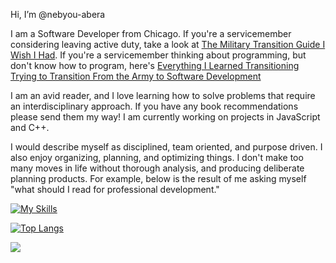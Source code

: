 Hi, I’m @nebyou-abera

I am a Software Developer from Chicago. If you're a servicemember considering leaving active duty, take a look at [The Military Transition Guide I Wish I Had](https://www.sutori.com/en/story/the-military-transition-guide-i-wish-i-had--neKEiwGvCVS7veAei58G9TUT). If you're a servicemember thinking about programming, but don't know how to program, here's [Everything I Learned Transitioning Trying to Transition From the Army to Software Development](https://github.com/nebyou-abera/transition)

I am an avid reader, and I love learning how to solve problems that require an interdisciplinary approach. If you have any book recommendations please send them my way! I am currently working on projects in JavaScript and C++. 

I would describe myself as disciplined, team oriented, and purpose driven. I also enjoy organizing, planning, and optimizing things. I don't make too many moves in life without thorough analysis, and producing deliberate planning products. For example, below is the result of me asking myself "what should I read for professional development."

[![My Skills](https://skillicons.dev/icons?i=js,html,css,ts,cpp)](https://skillicons.dev)

[![Top Langs](https://github-readme-stats.vercel.app/api/top-langs/?username=nebyou-abera&hide_progress=true)](https://github.com/nebyou-abera/github-readme-stats)

![](https://github.com/nebyou-abera/transition/blob/main/csp/machine_learning_pathway.png)
